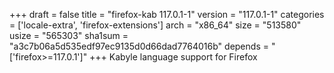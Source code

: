 +++
draft = false
title = "firefox-kab 117.0.1-1"
version = "117.0.1-1"
categories = ['locale-extra', 'firefox-extensions']
arch = "x86_64"
size = "513580"
usize = "565303"
sha1sum = "a3c7b06a5d535edf97ec9135d0d66dad7764016b"
depends = "['firefox>=117.0.1']"
+++
Kabyle language support for Firefox